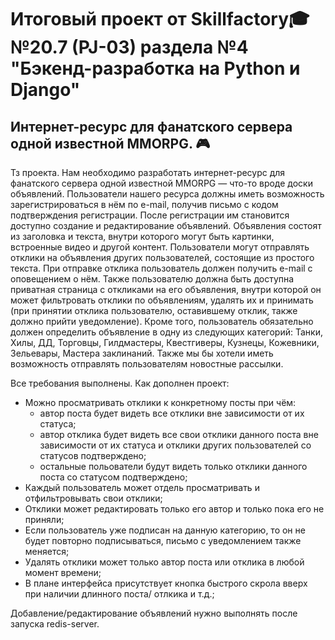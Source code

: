 # Итоговый проект от Skillfactory🎓 №20.7 (PJ-03) раздела №4 "Бэкенд-разработка на Python и Django"
## Интернет-ресурс для фанатского сервера одной известной MMORPG. 🎮

Тз проекта.
Нам необходимо разработать интернет-ресурс для фанатского сервера одной известной MMORPG — что-то вроде доски объявлений. 
Пользователи нашего ресурса должны иметь возможность зарегистрироваться в нём по e-mail, получив письмо с кодом подтверждения регистрации. 
После регистрации им становится доступно создание и редактирование объявлений. 
Объявления состоят из заголовка и текста, внутри которого могут быть картинки, встроенные видео и другой контент. Пользователи могут отправлять отклики на объявления других пользователей, состоящие из простого текста. 
При отправке отклика пользователь должен получить e-mail с оповещением о нём. 
Также пользователю должна быть доступна приватная страница с откликами на его объявления, внутри которой он может фильтровать отклики по объявлениям, удалять их и принимать (при принятии отклика пользователю, оставившему отклик, также должно прийти уведомление). 
Кроме того, пользователь обязательно должен определить объявление в одну из следующих категорий: Танки, Хилы, ДД, Торговцы, Гилдмастеры, Квестгиверы, Кузнецы, Кожевники, Зельевары, Мастера заклинаний.
Также мы бы хотели иметь возможность отправлять пользователям новостные рассылки.

Все требования выполнены.
Как дополнен проект:
- Можно просматривать отклики к конкретному посты при чём: 
  - автор поста будет видеть все отклики вне зависимости от их статуса; 
  - автор отклика будет видеть все свои отклики данного поста вне зависимости от их статуса и отклики других пользователей со статусов подтверждено;
  - остальные польователи будут видеть только отклики данного поста со статусом подтверждено;
- Каждый пользователь может отдель просматривать и отфильтровывать свои отклики;
- Отклики может редактировать только его автор и только пока его не приняли;
- Если пользователь уже подписан на данную категорию, то он не будет повторно подписываться, письмо с уведомлением также меняется;
- Удалять отклики может только автор поста или отклика в любой момент времени;
- В плане интерфейса присутствует кнопка быстрого скрола вверх при наличии длинного поста/ отлкика и т.д.;

Добавление/редактирование объявлений нужно выполнять после запуска redis-server.
